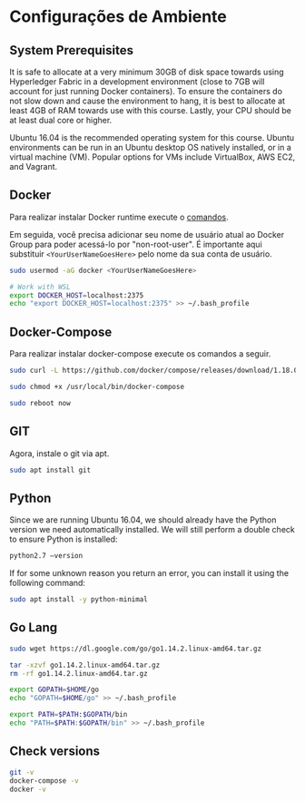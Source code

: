 # Configurações de Ambiente

## System Prerequisites
It is safe to allocate at a very minimum 30GB of disk space towards using Hyperledger Fabric in a development environment (close to 7GB will account for just running Docker containers). To ensure the containers do not slow down and cause the environment to hang, it is best to allocate at least 4GB of RAM towards use with this course. Lastly, your CPU should be at least dual core or higher.

Ubuntu 16.04 is the recommended operating system for this course. Ubuntu environments can be run in an Ubuntu desktop OS natively installed, or in a virtual machine (VM). Popular options for VMs include VirtualBox, AWS EC2, and Vagrant.

## Docker
Para realizar instalar Docker runtime execute o [comandos](https://bit.ly/2xEnFkt).

Em seguida, você precisa adicionar seu nome de usuário atual ao Docker Group para poder acessá-lo por "non-root-user". É importante aqui substituir ``<YourUserNameGoesHere>`` pelo nome da sua conta de usuário.

~~~sh
sudo usermod -aG docker <YourUserNameGoesHere>

# Work with WSL
export DOCKER_HOST=localhost:2375
echo "export DOCKER_HOST=localhost:2375" >> ~/.bash_profile
~~~

## Docker-Compose
Para realizar instalar docker-compose execute os comandos a seguir.

~~~sh
sudo curl -L https://github.com/docker/compose/releases/download/1.18.0/docker-compose-`uname -s`-`uname -m` -o /usr/local/bin/docker-compose

sudo chmod +x /usr/local/bin/docker-compose

sudo reboot now
~~~

## GIT
Agora, instale o git via apt.

~~~sh
sudo apt install git
~~~

## Python
Since we are running Ubuntu 16.04, we should already have the Python version we need automatically installed. We will still perform a double check to ensure Python is installed:

~~~sh
python2.7 —version
~~~

If for some unknown reason you return an error, you can install it using the following command:

~~~sh
sudo apt install -y python-minimal
~~~

## Go Lang
~~~sh
sudo wget https://dl.google.com/go/go1.14.2.linux-amd64.tar.gz

tar -xzvf go1.14.2.linux-amd64.tar.gz
rm -rf go1.14.2.linux-amd64.tar.gz

export GOPATH=$HOME/go
echo "GOPATH=$HOME/go" >> ~/.bash_profile

export PATH=$PATH:$GOPATH/bin
echo "PATH=$PATH:$GOPATH/bin" >> ~/.bash_profile
~~~

## Check versions
~~~sh
git -v
docker-compose -v
docker -v
~~~